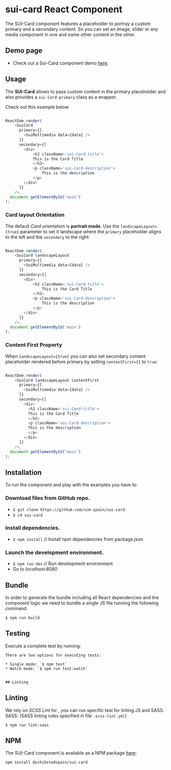 # sui-card React Component

The SUI-Card component features a placeholder to portray a custom primary and a secondary content. So you can set an image, slider or any media component in one and some other content in the other.


## Demo page

- Check out a Sui-Card component demo [here](http://sui-components.github.io/sui-card/).

## Usage

The **SUI-Card** allows to pass custom content in the primary placeholder and also provides a `sui-Card-primary` class as a wrapper.

Check out this example below
```javascript

ReactDom.render(
    <SuiCard
      primary={[
        <SuiMultimedia data={data} />
      ]}
      secondary={[
        <div>
            <h2 className='sui-Card-title'>
            This is the Card Title
            </h2>
            <p className='sui-Card-description'>
                This is the description
            </p>
        </div>
      ]}
    />,
  document.getElementById('main')
);
```

### Card layout Orientation

The default *Card* orientation is **portrait mode**.  Use the `landscapeLayout={true}` parameter to set it landscape where the `primary` placeholder aligns to the left and the `secondary` to the right:

```javascript

ReactDom.render(
    <SuiCard landscapeLayout
      primary={[
        <SuiMultimedia data={data} />
      ]}
      secondary={[
        <div>
            <h2 className='sui-Card-title'>
                This is the Card Title
            </h2>
            <p className='sui-Card-description'>
                This is the description
            </p>
        </div>
      ]}
    />,
  document.getElementById('main')
);

```

### Content First Property

When `landscapeLayout={true}` you can also set secondary content placeholder rendered  before primary by setting `contentFirst={}` to `true`:

```javascript

ReactDom.render(
    <SuiCard landscapeLayout contentFirst
      primary={[
        <SuiMultimedia data={data} />
      ]}
      secondary={[
        <div>
          <h2 className='sui-Card-title'>
          This is the Card Title
          </h2>
          <p className='sui-Card-description'>
          This is the description
          </p>
        </div>
      ]}
    />,
  document.getElementById('main')
);
```

## Installation

To run the component and play with the examples you have to:

### Download files from GitHub repo.

* `$ git clone https://github.com/scm-spain/sui-card`
* `$ cd sui-card`

### Install dependencies.

* `$ npm install` // Install npm dependencies from package.json

### Launch the development environment.

* `$ npm run dev` // Run development environment
*  Go to _localhost:8080_


## Bundle

In order to generate the bundle including all React dependencies and the component logic we need to bundle a single JS file running the following command:
```
$ npm run build
```


## Testing

Execute a complete test by running:

```
There are two options for executing tests:

* Single mode: `$ npm test`
* Watch mode: `$ npm run test:watch`


## Linting

```

## Linting
We rely on *SCSS Lint* for , you can run specific test for linting JS and SASS:
SASS: (SASS linting rules specified in file `.scss-lint.yml`)

```
$ npm run lint:sass
```


## NPM

The SUI-Card component is available as a NPM package [here](https://www.npmjs.com/package/@schibstedspain/sui-card):

```
npm install @schibstedspain/sui-card
```
